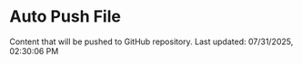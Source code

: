 # Auto Push File

Content that will be pushed to GitHub repository.
Last updated: 07/31/2025, 02:30:06 PM